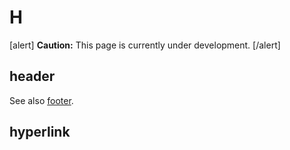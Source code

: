 # H

[alert] **Caution:** This page is currently under development. [/alert]

## header

See also [footer](f.md).

## hyperlink
